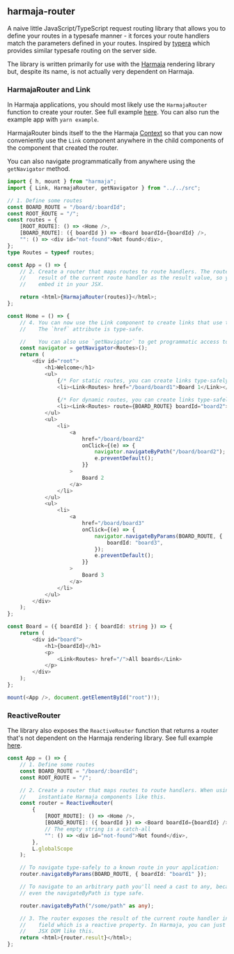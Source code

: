 ## harmaja-router

A naive little JavaScript/TypeScript request routing library that allows you to define your routes in a typesafe manner - it forces your route handlers match the parameters defined in your routes. Inspired by [typera](https://github.com/akheron/typera) which provides similar typesafe routing on the server side.

The library is written primarily for use with the [Harmaja](https://github.com/raimohanska/harmaja) rendering library but, despite its name, is not actually very dependent on Harmaja.

### HarmajaRouter and Link

In Harmaja applications, you should most likely use the `HarmajaRouter` function to create your router. See full example [here](examples/harmaja-router). You can also run the example app with `yarn example`.

HarmajaRouter binds itself to the the Harmaja [Context](https://github.com/raimohanska/harmaja#context) so that you can now conveniently use the `Link` component anywhere in the
child components of the component that created the router.

You can also navigate programmatically from anywhere using the `getNavigator` method.

```ts
import { h, mount } from "harmaja";
import { Link, HarmajaRouter, getNavigator } from "../../src";

// 1. Define some routes
const BOARD_ROUTE = "/board/:boardId";
const ROOT_ROUTE = "/";
const routes = {
    [ROOT_ROUTE]: () => <Home />,
    [BOARD_ROUTE]: ({ boardId }) => <Board boardId={boardId} />,
    "": () => <div id="not-found">Not found</div>,
};
type Routes = typeof routes;

const App = () => {
    // 2. Create a router that maps routes to route handlers. The router exposes the
    //    result of the current route handler as the result value, so you can just
    //    embed it in your JSX.

    return <html>{HarmajaRouter(routes)}</html>;
};

const Home = () => {
    // 4. You can now use the Link component to create links that use the router for navigation.
    //    The `href` attribute is type-safe.

    //    You can also use `getNavigator` to get programmatic access to navigation.
    const navigator = getNavigator<Routes>();
    return (
        <div id="root">
            <h1>Welcome</h1>
            <ul>
                {/* For static routes, you can create links type-safely simply like this */}
                <li><Link<Routes> href="/board/board1">Board 1</Link></li>
                
                {/* For dynamic routes, you can create links type-safely like this */}
                <li><Link<Routes> route={BOARD_ROUTE} boardId="board2">Board 2</Link></li>
            </ul>
            <ul>
                <li>
                    <a
                        href="/board/board2"
                        onClick={(e) => {
                            navigator.navigateByPath("/board/board2");
                            e.preventDefault();
                        }}
                    >
                        Board 2
                    </a>
                </li>
            </ul>
            <ul>
                <li>
                    <a
                        href="/board/board3"
                        onClick={(e) => {
                            navigator.navigateByParams(BOARD_ROUTE, {
                                boardId: "board3",
                            });
                            e.preventDefault();
                        }}
                    >
                        Board 3
                    </a>
                </li>
            </ul>
        </div>
    );
};

const Board = ({ boardId }: { boardId: string }) => {
    return (
        <div id="board">
            <h1>{boardId}</h1>
            <p>
                <Link<Routes> href="/">All boards</Link>
            </p>
        </div>
    );
};

mount(<App />, document.getElementById("root")!);
```

### ReactiveRouter

The library also exposes the `ReactiveRouter` function that returns a router that's not dependent on the Harmaja rendering library. See full example [here](examples/reactive-router).

```ts
const App = () => {
    // 1. Define some routes
    const BOARD_ROUTE = "/board/:boardId";
    const ROOT_ROUTE = "/";

    // 2. Create a router that maps routes to route handlers. When using Harmaja, the handlers
    //    instantiate Harmaja components like this.
    const router = ReactiveRouter(
        {
            [ROOT_ROUTE]: () => <Home />,
            [BOARD_ROUTE]: ({ boardId }) => <Board boardId={boardId} />,
            // The empty string is a catch-all
            "": () => <div id="not-found">Not found</div>,
        },
        L.globalScope
    );

    // To navigate type-safely to a known route in your application:
    router.navigateByParams(BOARD_ROUTE, { boardId: "board1" });

    // To navigate to an arbitrary path you'll need a cast to any, because
    // even the navigateByPath is type safe.

    router.navigateByPath("/some/path" as any);

    // 3. The router exposes the result of the current route handler in its `.result`
    //    field which is a reactive property. In Harmaja, you can just embed it to your
    //    JSX DOM like this.
    return <html>{router.result}</html>;
};
```
